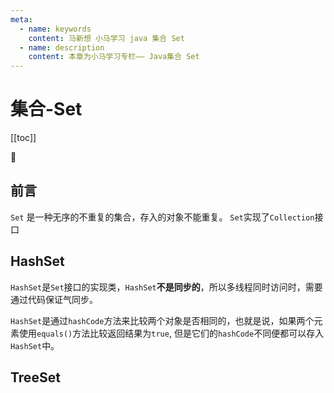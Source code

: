 ```yaml
---
meta:
  - name: keywords
    content: 马新想 小马学习 java 集合 Set
  - name: description
    content: 本章为小马学习专栏—— Java集合 Set
---
```


# 集合-Set

[[toc]]

:horse: 


##  前言

`Set` 是一种无序的不重复的集合，存入的对象不能重复。 `Set`实现了`Collection`接口


## HashSet

`HashSet`是`Set`接口的实现类，`HashSet`**不是同步的**，所以多线程同时访问时，需要通过代码保证气同步。

`HashSet`是通过`hashCode`方法来比较两个对象是否相同的，也就是说，如果两个元素使用`equals()`方法比较返回结果为`true`, 但是它们的`hashCode`不同便都可以存入`HashSet`中。


## TreeSet
